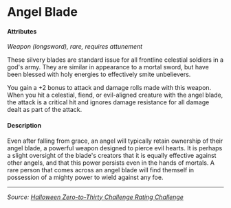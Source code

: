 # Angel Blade

#### Attributes
 
_Weapon (longsword), rare, requires attunement_
 
These silvery blades are standard issue for all frontline celestial soldiers in a god's army. They are similar in appearance to a mortal sword, but have been blessed with holy energies to effectively smite unbelievers.

You gain a +2 bonus to attack and damage rolls made with this weapon. When you hit a celestial, fiend, or evil-aligned creature with the angel blade, the attack is a critical hit and ignores damage resistance for all damage dealt as part of the attack.

#### Description

Even after falling from grace, an angel will typically retain ownership of their angel blade, a powerful weapon designed to pierce evil hearts. It is perhaps a slight oversight of the blade's creators that it is equally effective against other angels, and that this power persists even in the hands of mortals. A rare person that comes across an angel blade will find themself in possession of a mighty power to wield against any foe.

---

_Source: [Halloween Zero-to-Thirty Challenge Rating Challenge](https://github.com/mpanighetti/dnd5e-030crc)_
